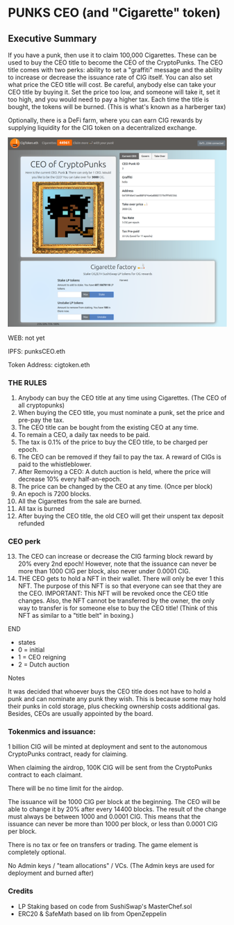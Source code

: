 # PUNKS CEO (and "Cigarette" token)

## Executive Summary
                                           
If you have a punk, then use it to claim 100,000 Cigarettes. These can be used to buy the CEO title to become the CEO of the CryptoPunks. The CEO title comes with two perks: ability to set a "graffiti" message and the ability to increase or decrease the issuance rate of CIG itself. You can also set what price the CEO title will cost. Be careful, anybody else can take your CEO title by buying it. Set the price too low, and someone will take it, set it too high, and you would need to pay a higher tax. Each time the title is bought, the tokens will be burned. (This is what's known as a harberger tax)

Optionally, there is a DeFi farm, where you can earn CIG rewards by supplying liquidity for the CIG token on a decentralized exchange.

![Preview](cig-preview.png)

WEB: not yet

IPFS: punksCEO.eth

Token Address: cigtoken.eth

### THE RULES

1. Anybody can buy the CEO title at any time using Cigarettes. (The CEO of all cryptopunks)
2. When buying the CEO title, you must nominate a punk, set the price and pre-pay the tax.
3. The CEO title can be bought from the existing CEO at any time.
4. To remain a CEO, a daily tax needs to be paid.
5. The tax is 0.1% of the price to buy the CEO title, to be charged per epoch.
6. The CEO can be removed if they fail to pay the tax. A reward of CIGs is paid to the whistleblower.
7. After Removing a CEO: A dutch auction is held, where the price will decrease 10% every half-an-epoch.
8. The price can be changed by the CEO at any time. (Once per block)
9. An epoch is 7200 blocks.
10. All the Cigarettes from the sale are burned.
11. All tax is burned
12. After buying the CEO title, the old CEO will get their unspent tax deposit refunded

### CEO perk

13. The CEO can increase or decrease the CIG farming block reward by 20% every 2nd epoch!
However, note that the issuance can never be more than 1000 CIG per block, also never under 0.0001 CIG.
14. THE CEO gets to hold a NFT in their wallet. There will only be ever 1 this NFT.
The purpose of this NFT is so that everyone can see that they are the CEO.
IMPORTANT: This NFT will be revoked once the CEO title changes.
Also, the NFT cannot be transferred by the owner, the only way to transfer is for someone else to buy the CEO title! (Think of this NFT as similar to a "title belt" in boxing.)

END

* states
* 0 = initial
* 1 = CEO reigning
* 2 = Dutch auction

Notes

It was decided that whoever buys the CEO title does not have to hold a punk and can nominate any punk they wish.
This is because some may hold their punks in cold storage, plus checking ownership costs additional gas.
Besides, CEOs are usually appointed by the board.

### Tokenmics and issuance: 

1 billion CIG will be minted at deployment and sent to the autonomous CryptoPunks contract, ready for claiming.

When claiming the airdrop, 100K CIG will be sent from the CryptoPunks contract to each claimant.

There will be no time limit for the airdop.

The issuance will be 1000 CIG per block at the beginning. The CEO will be able to change it by 20% after
every 14400 blocks. The result of the change must always be between 1000 and 0.0001 CIG. This means
that the issuance can never be more than 1000 per block, or less than 0.0001 CIG per block.

There is no tax or fee on transfers or trading. The game element is completely optional.

No Admin keys / "team allocations" / VCs. (The Admin keys are used for deployment and burned after)

### Credits
- LP Staking based on code from SushiSwap's MasterChef.sol
- ERC20 & SafeMath based on lib from OpenZeppelin 
